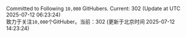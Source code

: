 Committed to Following `10,000` GitHubers. Current: <!-- FOLLOWING_COUNT -->302<!-- FOLLOWING_COUNT --> (Update at UTC <!-- LAST_UPDATED -->2025-07-12 06:23:24<!-- LAST_UPDATED -->)<br>
致力于关注`10,000`个GitHuber。当前：<!-- FOLLOWING_COUNT -->302<!-- FOLLOWING_COUNT --> (更新于北京时间 <!-- LAST_UPDATED_CST -->2025-07-12 14:23:24<!-- LAST_UPDATED_CST -->)
